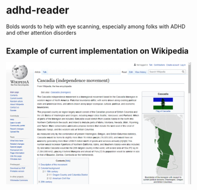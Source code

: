 # adhd-reader
Bolds words to help with eye scanning, especially among folks with ADHD and other attention disorders

## Example of current implementation on Wikipedia
![Example from Wikipedia](wikipedia_example.png)